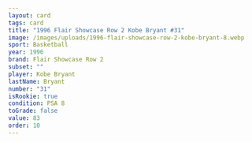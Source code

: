 ```yaml
---
layout: card
tags: card
title: "1996 Flair Showcase Row 2 Kobe Bryant #31"
image: /images/uploads/1996-flair-showcase-row-2-kobe-bryant-8.webp
sport: Basketball
year: 1996
brand: Flair Showcase Row 2
subset: ""
player: Kobe Bryant
lastName: Bryant
number: "31"
isRookie: true
condition: PSA 8
toGrade: false
value: 83
order: 10
---
```

